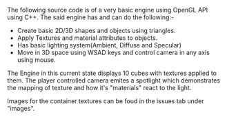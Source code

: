 The following source code is of a very basic engine using OpenGL API using C++. 
The said engine has and can do the following:-

* Create basic 2D/3D shapes and objects using triangles.
* Apply Textures and material attributes to objects.
* Has basic lighting system(Ambient, Diffuse and Specular)
* Move in 3D space using WSAD keys and control camera in any axis using mouse.

The Engine in this current state displays 10 cubes with textures applied to them. The player controlled camera emites a spotlight which demonstrates the mapping of texture and how it's "materials" react to the light. 

Images for the container textures can be foud in the issues tab under "images". 

